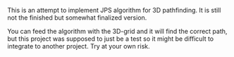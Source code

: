 This is an attempt to implement JPS algorithm for 3D pathfinding. It is still not the finished but somewhat finalized version.

You can feed the algorithm with the 3D-grid and it will find the correct path, but this project was supposed to just be a test so it might be difficult to integrate to another project.
Try at your own risk.

